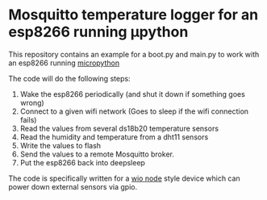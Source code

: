 # Mosquitto temperature logger for an esp8266 running µpython

This repository contains an example for a boot.py and main.py to work with an esp8266 running [micropython](https://github.com/micropython/micropython)

The code will do the following steps:
  1. Wake the esp8266 periodically (and shut it down if something goes wrong)
  2. Connect to a given wifi network (Goes to sleep if the wifi connection fails)
  3. Read the values from several ds18b20 temperature sensors
  4. Read the humidity and temperature from a dht11 sensors
  5. Write the values to flash
  6. Send the values to a remote Mosquitto broker.
  7. Put the esp8266 back into deepsleep

The code is specifically written for a [wio node](http://wiki.seeedstudio.com/Wio_Node/) style device which can power down external sensors via gpio.
